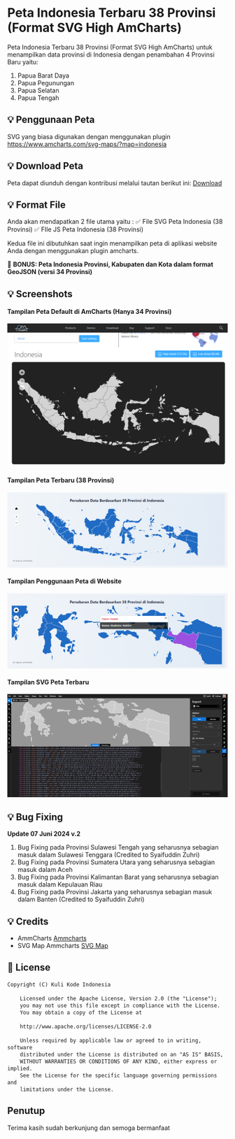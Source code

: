 # Peta Indonesia Terbaru 38 Provinsi (Format SVG High AmCharts)
Peta Indonesia Terbaru 38 Provinsi (Format SVG High AmCharts) untuk menampilkan data provinsi di Indonesia dengan penambahan 4 Provinsi Baru yaitu:
1. Papua Barat Daya
2. Papua Pegunungan
3. Papua Selatan
4. Papua Tengah

## 💡 Penggunaan Peta
SVG yang biasa digunakan dengan menggunakan plugin https://www.amcharts.com/svg-maps/?map=indonesia

## 💡 Download Peta
Peta dapat diunduh dengan kontribusi melalui tautan berikut ini: [Download](https://produk.mayar.link/catalog/peta-indonesia-terbaru-38-provinsi-format-svg-high-ammcharts)

## 💡 Format File
Anda akan mendapatkan 2 file utama yaitu :
✅ File SVG Peta Indonesia (38 Provinsi)
✅ FIle JS Peta Indonesia (38 Provinsi)

Kedua file ini dibutuhkan saat ingin menampilkan peta di aplikasi website Anda dengan menggunakan plugin amcharts.

🎁 **BONUS: Peta Indonesia Provinsi, Kabupaten dan Kota dalam format GeoJSON (versi 34 Provinsi)**

## 💡 Screenshots
#### Tampilan Peta Default di AmCharts (Hanya 34 Provinsi)
![Tampilan Peta Ammchart](https://github.com/kulikode-dev/peta-indonesia-terbaru-38-provinsi/blob/main/images/1.png)

#### Tampilan Peta Terbaru (38 Provinsi)
![Tampilan Peta Terbaru](https://github.com/kulikode-dev/peta-indonesia-terbaru-38-provinsi/blob/main/images/2.png)

#### Tampilan Penggunaan Peta di Website
![Tampilan Penggunaan Peta](https://github.com/kulikode-dev/peta-indonesia-terbaru-38-provinsi/blob/main/images/3.png)

#### Tampilan SVG Peta Terbaru
![Tampilan SVG Peta Terbaru](https://github.com/kulikode-dev/peta-indonesia-terbaru-38-provinsi/blob/main/images/4.png)

## 💡 Bug Fixing
**Update 07 Juni 2024 v.2**
1. Bug Fixing pada Provinsi Sulawesi Tengah yang seharusnya sebagian masuk dalam Sulawesi Tenggara (Credited to Syaifuddin Zuhri)
2. Bug Fixing pada Provinsi Sumatera Utara yang seharusnya sebagian masuk dalam Aceh
3. Bug Fixing pada Provinsi Kalimantan Barat yang seharusnya sebagian masuk dalam Kepulauan Riau
4. Bug Fixing pada Provinsi Jakarta yang seharusnya sebagian masuk dalam Banten (Credited to Syaifuddin Zuhri)
   
## 💡 Credits
- AmmCharts [Ammcharts](https://www.amcharts.com)
- SVG Map Ammcharts [SVG Map](https://www.amcharts.com/svg-maps/?map=indonesia)

## 📄 License

```
Copyright (C) Kuli Kode Indonesia

    Licensed under the Apache License, Version 2.0 (the "License");
    you may not use this file except in compliance with the License.
    You may obtain a copy of the License at

    http://www.apache.org/licenses/LICENSE-2.0

    Unless required by applicable law or agreed to in writing, software
    distributed under the License is distributed on an "AS IS" BASIS,
    WITHOUT WARRANTIES OR CONDITIONS OF ANY KIND, either express or implied.
    See the License for the specific language governing permissions and
    limitations under the License.

```
## Penutup
Terima kasih sudah berkunjung dan semoga bermanfaat
